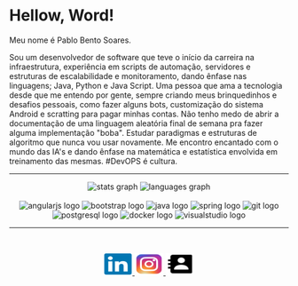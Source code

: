 # Hellow, Word!
 
<p h1>
   Meu nome é Pablo Bento Soares. 

   Sou um desenvolvedor de software que teve o início da carreira na infraestrutura, experiência em scripts de automação, servidores e estruturas de escalabilidade e monitoramento, dando ênfase nas linguagens; Java, Python e Java Script.
Uma pessoa que ama a tecnologia desde que me entendo por gente, sempre criando meus brinquedinhos e desafios pessoais, como fazer alguns bots, customização do sistema Android e scratting para pagar minhas contas.
Não tenho medo de abrir a documentação de uma linguagem aleatória final de semana pra fazer alguma implementação "boba". Estudar paradigmas e estruturas de algoritmo que nunca vou usar novamente.
Me encontro encantado com o mundo das IA's e dando ênfase na matemática e estatística envolvida em treinamento das mesmas.
#DevOPS é cultura.

</p>

<hr>

<div align="center">
  <img src="https://github-readme-stats.vercel.app/api?hide_title=false&hide_rank=false&show_icons=true&include_all_commits=true&count_private=false&disable_animations=false&theme=dracula&locale=pt-br&hide_border=false&username=idpablo" height="150" alt="stats graph"  />
  <img src="https://github-readme-stats.vercel.app/api/top-langs?locale=pt-br&hide_title=false&layout=compact&card_width=320&langs_count=6&theme=dracula&hide_border=false&username=idpablo&hide=html" height="150" alt="languages graph"  />
</div>

<br>

<div align="center">
  <img src="https://cdn.jsdelivr.net/gh/devicons/devicon/icons/angularjs/angularjs-original.svg" height="40" width="52" alt="angularjs logo"  />
  <img src="https://cdn.jsdelivr.net/gh/devicons/devicon/icons/bootstrap/bootstrap-original.svg" height="40" width="52" alt="bootstrap logo"  />
  <img src="https://cdn.jsdelivr.net/gh/devicons/devicon/icons/java/java-original.svg" height="40" width="52" alt="java logo"  />
  <img src="https://cdn.jsdelivr.net/gh/devicons/devicon/icons/spring/spring-original.svg" height="40" width="52" alt="spring logo"  />
  <img src="https://cdn.jsdelivr.net/gh/devicons/devicon/icons/git/git-original.svg" height="40" width="52" alt="git logo"  />
  <img src="https://cdn.jsdelivr.net/gh/devicons/devicon/icons/postgresql/postgresql-original.svg" height="40" width="52" alt="postgresql logo"  />
  <img src="https://cdn.jsdelivr.net/gh/devicons/devicon/icons/docker/docker-original.svg" height="40" width="52" alt="docker logo"  />
  <img src="https://cdn.jsdelivr.net/gh/devicons/devicon/icons/visualstudio/visualstudio-plain.svg" height="40" width="52" alt="visualstudio logo"  />
</div>

<hr>
<br>

<p align="center">
  <a href="https://www.linkedin.com/in/idpablo/" target="_blank">
    <img src="https://github.com/devicons/devicon/blob/master/icons/linkedin/linkedin-original.svg"  height="40" width="52" alt="linkedin logo">
  </a>
  <a href="https://www.instagram.com/i.pablo.dev/" target="_blank">
    <img src="https://github.com/idpablo/idpablo/blob/main/icon/instagram-1-svgrepo-com.svg" height="40" width="52" alt="instagram logo">
  </a>
  <a href="mailto:pablo.soares.dev@gmail.com" target="_blank">
    <img src="https://github.com/idpablo/idpablo/blob/main/icon/bxs-contact.svg" height="40" width="52" alt="linkedin logo">
  </a>
</p>
